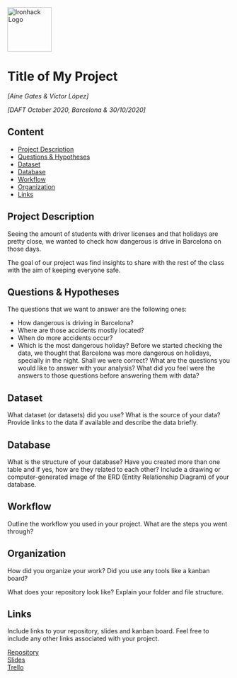 <img src="https://bit.ly/2VnXWr2" alt="Ironhack Logo" width="100"/>

# Title of My Project
*[Aine Gates & Víctor López]*

*[DAFT October 2020, Barcelona & 30/10/2020]*

## Content
- [Project Description](#project-description)
- [Questions & Hypotheses](#questions-hypotheses)
- [Dataset](#dataset)
- [Database](#database)
- [Workflow](#workflow)
- [Organization](#organization)
- [Links](#links)


## Project Description
Seeing the amount of students with driver licenses and that holidays are pretty close, we wanted to check how dangerous is drive in Barcelona on those days.

The goal of our project was find insights to share with the rest of the class with the aim of keeping everyone safe.

## Questions & Hypotheses
The questions that we want to answer are the following ones:
  * How dangerous is driving in Barcelona?
  * Where are those accidents mostly located?
  * When do more accidents occur?
  * Which is the most dangerous holiday?
Before we started checking the data, we thought that Barcelona was more dangerous on holidays, specially in the night. Shall we were correct?
What are the questions you would like to answer with your analysis? What did you feel were the answers to those questions before answering them with data?

## Dataset
What dataset (or datasets) did you use? What is the source of your data? Provide links to the data if available and describe the data briefly.

## Database
What is the structure of your database? Have you created more than one table and if yes, how are they related to each other? Include a drawing or computer-generated image of the ERD (Entity Relationship Diagram) of your database.

## Workflow
Outline the workflow you used in your project. What are the steps you went through?

## Organization
How did you organize your work? Did you use any tools like a kanban board?

What does your repository look like? Explain your folder and file structure.

## Links
Include links to your repository, slides and kanban board. Feel free to include any other links associated with your project.

[Repository](https://github.com/agates696/Project-Week-2-Barcelona)  
[Slides](https://docs.google.com/presentation/d/1Xr-MfL-JKuHftDQ3Wa_5WiYvZ4dkvOmhbYBhuULpFJM/edit?usp=sharing)  
[Trello](https://trello.com/b/clRY0s73/project-2-barcelona)  
